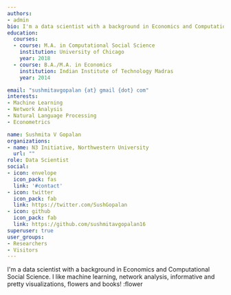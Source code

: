 ```yaml
---
authors:
- admin
bio: I'm a data scientist with a background in Economics and Computational Social Science. I like machine learning, network analysis, informative and pretty visualizations, flowers and books! :flower
education:
  courses:
  - course: M.A. in Computational Social Science
    institution: University of Chicago
    year: 2018
  - course: B.A./M.A. in Economics
    institution: Indian Institute of Technology Madras
    year: 2014

email: "sushmitavgopalan {at} gmail {dot} com"
interests:
- Machine Learning
- Network Analysis
- Natural Language Processing
- Econometrics

name: Sushmita V Gopalan
organizations:
- name: N3 Initiative, Northwestern University
  url: ""
role: Data Scientist
social:
- icon: envelope
  icon_pack: fas
  link: '#contact'
- icon: twitter
  icon_pack: fab
  link: https://twitter.com/SushGopalan
- icon: github
  icon_pack: fab
  link: https://github.com/sushmitavgopalan16
superuser: true
user_groups:
- Researchers
- Visitors
---
```


I'm a data scientist with a background in Economics and Computational Social Science. I like machine learning, network analysis, informative and pretty visualizations, flowers and books! :flower
